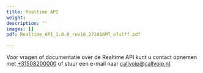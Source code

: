 ```yaml
---
title: Realtime API
weight: 
description: ''
images: []
pdf: Realtime_API_1.0.0_rev16_271016MT_o7ulff.pdf

---
```

Voor vragen of documentatie over de Realtime API kunt u contact opnemen met [+31508200000](+31508200000) of stuur een e-mail naar [callvoip@callvoip.nl](mailto:callvoip@callvoip.nl).